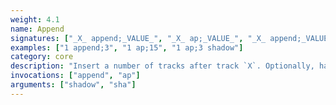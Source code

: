 ```yaml
---
weight: 4.1
name: Append
signatures: ["_X_ append;_VALUE_", "_X_ ap;_VALUE_", "_X_ append;_VALUE_ shadow", "_X_ ap;_VALUE_ sha"]
examples: ["1 append;3", "1 ap;15", "1 ap;3 shadow"]
category: core
description: "Insert a number of tracks after track `X`. Optionally, have each [shadow](#mixer-command-shadow-unshadow) track `X`."
invocations: ["append", "ap"]
arguments: ["shadow", "sha"]
---
```

